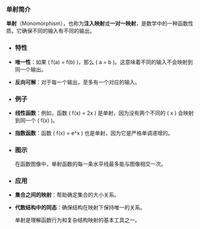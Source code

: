 ### 单射简介

**单射**（Monomorphism），也称为**注入映射**或**一对一映射**，是数学中的一种函数性质。它确保不同的输入有不同的输出。
- ### 特性
- **唯一性**：如果 \( f(a) = f(b) \)，那么 \( a = b \)。这意味着不同的输入不会映射到同一个输出。
- **反向可解**：对于每一个输出，至多有一个对应的输入。
- ### 例子
- **线性函数**：例如，函数 \( f(x) = 2x \) 是单射，因为没有两个不同的 \( x \) 会映射到同一个 \( f(x) \)。
- **指数函数**：函数 \( f(x) = e^x \) 也是单射，因为它是严格单调递增的。
- ### 图示
  
  在函数图像中，单射函数的每一条水平线最多能与图像相交一次。
- ### 应用
- **集合之间的映射**：帮助确定集合的大小关系。
- **代数结构中的同态**：确保结构在映射下保持唯一的关系。
  
  单射是理解函数行为和复杂结构映射的基本工具之一。
